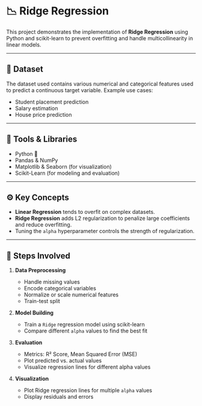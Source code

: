 # 📉 Ridge Regression

This project demonstrates the implementation of **Ridge Regression** using Python and scikit-learn to prevent overfitting and handle multicollinearity in linear models. 

---

## 📁 Dataset

The dataset used contains various numerical and categorical features used to predict a continuous target variable. Example use cases:
- Student placement prediction
- Salary estimation
- House price prediction

---

## 🔧 Tools & Libraries

- Python 🐍
- Pandas & NumPy
- Matplotlib & Seaborn (for visualization)
- Scikit-Learn (for modeling and evaluation)

---

## ⚙️ Key Concepts

- **Linear Regression** tends to overfit on complex datasets.
- **Ridge Regression** adds L2 regularization to penalize large coefficients and reduce overfitting.
- Tuning the `alpha` hyperparameter controls the strength of regularization.

---

## 🧠 Steps Involved

1. **Data Preprocessing**
   - Handle missing values
   - Encode categorical variables
   - Normalize or scale numerical features
   - Train-test split

2. **Model Building**
   - Train a `Ridge` regression model using scikit-learn
   - Compare different `alpha` values to find the best fit

3. **Evaluation**
   - Metrics: R² Score, Mean Squared Error (MSE)
   - Plot predicted vs. actual values
   - Visualize regression lines for different alpha values

4. **Visualization**
   - Plot Ridge regression lines for multiple `alpha` values
   - Display residuals and errors

